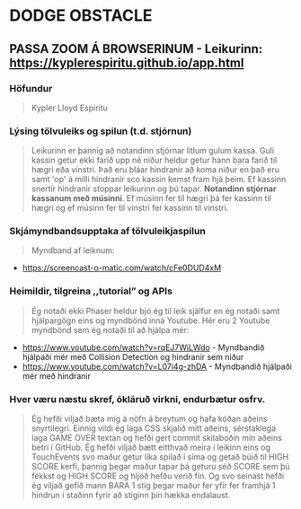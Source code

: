 # DODGE OBSTACLE

## PASSA ZOOM Á BROWSERINUM - Leikurinn: https://kyplerespiritu.github.io/app.html

### **Höfundur**
> Kypler Lloyd Espiritu

### **Lýsing tölvuleiks og spilun (t.d. stjórnun)**
> Leikurinn er þannig að notandinn stjórnar litlum gulum kassa. Guli kassin getur ekki farið upp né niður heldur getur hann bara farið til hægri eða vinstri. Það eru bláar hindranir að koma niður en það eru samt 'op' á milli hindranir sco kassin kemst fram hjá þeim. Ef kassinn snertir hindranir stoppar leikurinn og þú tapar. **Notandinn stjórnar kassanum með músinni**. Ef músinn fer til hægri þá fer kassinn til hægri og ef músinn fer til vinstri fer kassinn til vinstri.

### **Skjámyndbandsupptaka af tölvuleikjaspilun**
> Myndband af leiknum:
* https://screencast-o-matic.com/watch/cFe0DUD4xM

### **Heimildir, tilgreina ,,tutorial” og APIs**
> Ég notaði ekki Phaser heldur bjó ég til leik sjálfur en ég notaði samt hjálpargögn eins og myndbönd inná Youtube. Hér eru 2 Youtube myndbönd sem ég notaði til að hjálpa mér:
* https://www.youtube.com/watch?v=rqEJ7WiLWdo - Myndbandið hjálpaði mér með Collision Detection og hindranir sem niður
* https://www.youtube.com/watch?v=L07i4g-zhDA - Myndbandið hjálpaði mér með hindranir

### Hver væru næstu skref, ókláruð virkni, endurbætur osfrv.
> Ég hefði viljað bæta mig á nöfn á breytum og hafa kóðan aðeins snyrtilegri. Einnig vildi ég laga CSS skjalið mitt aðeins, sérstaklega laga GAME OVER textan og hefði gert commit skilaboðin mín aðeins betri í GitHub. Ég hefði viljað bætt eitthvað meira í leikinn eins og TouchEvents svo maður getur líka spilað í síma og getað búið til HIGH SCORE kerfi, þannig þegar maður tapar þá geturu séð SCORE sem þú fékkst og HIGH SCORE og hljóð hefðu verið fín. Og svo seinast hefði ég viljað gefið mann BARA 1 stig þegar maður fer yfir fer framhjá 1 hindrun í staðinn fyrir að stiginn þín hækka endalaust.
